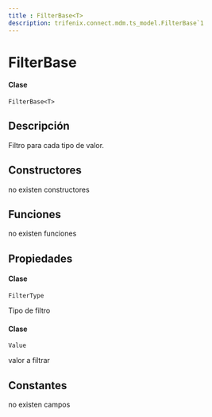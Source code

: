 ```yaml
---
title : FilterBase<T>
description: trifenix.connect.mdm.ts_model.FilterBase`1
---
```


# FilterBase<T>

<CodeBlock slots = 'heading, code' repeat = '1' languages = 'C#' />

#### Clase
```
FilterBase<T>
```

## Descripción
Filtro para cada tipo de valor.
## Constructores

no existen constructores


## Funciones

no existen funciones

## Propiedades


<CodeBlock slots = 'heading, code' repeat = '1' languages = 'C#' />

#### Clase
```
FilterType
```


Tipo de filtro

<CodeBlock slots = 'heading, code' repeat = '1' languages = 'C#' />

#### Clase
```
Value
```


valor a filtrar
## Constantes
no existen campos

